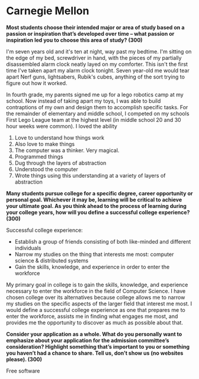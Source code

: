 # Carnegie Mellon

**Most students choose their intended major or area of study based on a passion
or inspiration that’s developed over time – what passion or inspiration led you
to choose this area of study? (300)**

I'm seven years old and it's ten at night, way past my bedtime. I'm sitting on
the edge of my bed, screwdriver in hand, with the pieces of my partially
disassembled alarm clock neatly layed on my comforter. This isn't the first
time I've taken apart my alarm clock tonight. Seven year-old me would tear
apart Nerf guns, lightsabers, Rubik's cubes, anything of the sort trying to
figure out how it worked.

In fourth grade, my parents signed me up for a lego robotics camp at my school.
Now instead of taking apart my toys, I was able to build contraptions of my own
and design them to accomplish specific tasks. For the remainder of elementary
and middle school, I competed on my schools First Lego League team at the
highest level (in middle school 20 and 30 hour weeks were common). I loved the
ability 

1. Love to understand how things work
2. Also love to make things
3. The computer was a thinker. Very magical.
4. Programmed things
5. Dug through the layers of abstraction
6. Understood the computer
7. Wrote things using this understanding at a variety of layers of abstraction

**Many students pursue college for a specific degree, career opportunity or
personal goal. Whichever it may be, learning will be critical to achieve your
ultimate goal. As you think ahead to the process of learning during your
college years, how will you define a successful college experience? (300)**

Successful college experience:
- Establish a group of friends consisting of both like-minded and different individuals
- Narrow my studies on the thing that interests me most: computer science & distributed systems
- Gain the skills, knowledge, and experience in order to enter the workforce

My primary goal in college is to gain the skills, knowledge, and experience
necessary to enter the workforce in the field of Computer Science. I have
chosen college over its alternatives because college allows me to narrow my
studies on the specific aspects of the larger field that interest me most. I
would define a successful college experience as one that prepares me to enter
the workforce, assists me in finding what engages me most, and provides me the
opportunity to discover as much as possible about that.

**Consider your application as a whole. What do you personally want to
emphasize about your application for the admission committee’s consideration?
Highlight something that’s important to you or something you haven’t had a
chance to share. Tell us, don’t show us (no websites please). (300)**

Free software

